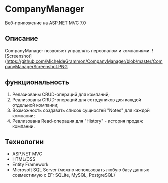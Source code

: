 
# CompanyManager

Веб-приложение на ASP.NET MVC 7.0

## Описание

CompanyManager позволяет управлять персоналом и компаниями.
![Screenshot](https://github.com/MicheldeGrammon/CompanyManager/blob/master/CompanyManagerScreenshot.PNG

## функциональность
1. Релазиованы CRUD-операций для компаний;
2. Реализованы CRUD-операций для сотрдуников для каждой отдельной компании;
3. Возможность создавать список сущностей "Notes" для каждой компании;
4. Реализована Read-операция для "History" - история продаж компании.

## Технологии
* ASP.NET MVC
* HTML/CSS
* Entity Framework
* Microsoft SQL Server (можно использовать любую базу данных совместимую с EF: SQLite, MySQL, PostgreSQL)
